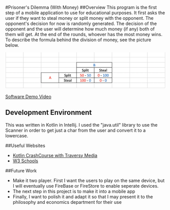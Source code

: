#Prisoner's Dilemma (With Money)
##Overview
This program is the first step of a mobile application to use for educational purposes.
It first asks the user if they want to steal money or split money with the opponent. 
The opponent's decision for now is randomly generated.
The decision of the opponent and the user will determine how much money (if any) both of them will get.
At the end of the rounds, whoever has the most money wins. To describe the formula behind the division of money,
see the picture below.

![](goldenBallsFormula.png)

[Software Demo Video](youtube.com)

## Development Environment
This was written in Kotlin in Intellij.
I used the "java.util" library to use the Scanner in order to get just a char 
from the user and convert it to a lowercase.

##Useful Websites
* [Kotlin CrashCourse with Traversy Media](https://www.youtube.com/watch?v=5flXf8nuq60&t=2381s)
* [W3 Schools](https://www.w3schools.com/kotlin/index.php)

##Future Work
* Make it two player. First I want the users to play on the same device, 
 but I will eventually use FireBase or FireStore to enable seperate devices.
* The next step in this project is to make it into a mobile app
* Finally, I want to polish it and adapt it so that I may present it to the 
philosophy and economics department for their use